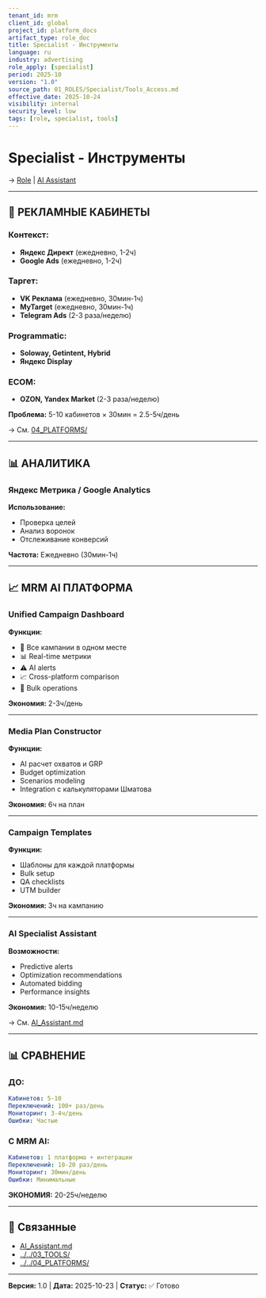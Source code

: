 ```yaml
---
tenant_id: mrm
client_id: global
project_id: platform_docs
artifact_type: role_doc
title: Specialist - Инструменты
language: ru
industry: advertising
role_apply: [specialist]
period: 2025-10
version: "1.0"
source_path: 01_ROLES/Specialist/Tools_Access.md
effective_date: 2025-10-24
visibility: internal
security_level: low
tags: [role, specialist, tools]
---
```


# Specialist - Инструменты

→ [Role](./Role_Description.md) | [AI Assistant](./AI_Assistant.md)

---

## 🔧 РЕКЛАМНЫЕ КАБИНЕТЫ

### Контекст:
- **Яндекс Директ** (ежедневно, 1-2ч)
- **Google Ads** (ежедневно, 1-2ч)

### Таргет:
- **VK Реклама** (ежедневно, 30мин-1ч)
- **MyTarget** (ежедневно, 30мин-1ч)
- **Telegram Ads** (2-3 раза/неделю)

### Programmatic:
- **Soloway, Getintent, Hybrid**
- **Яндекс Display**

### ECOM:
- **OZON, Yandex Market** (2-3 раза/неделю)

**Проблема:** 5-10 кабинетов × 30мин = 2.5-5ч/день

→ См. [04_PLATFORMS/](../../04_PLATFORMS/)

---

## 📊 АНАЛИТИКА

### Яндекс Метрика / Google Analytics
**Использование:**
- Проверка целей
- Анализ воронок
- Отслеживание конверсий

**Частота:** Ежедневно (30мин-1ч)

---

## 📈 MRM AI ПЛАТФОРМА

### Unified Campaign Dashboard
**Функции:**
- 🎯 Все кампании в одном месте
- 📊 Real-time метрики
- ⚠️ AI alerts
- 📈 Cross-platform comparison
- 🔄 Bulk operations

**Экономия:** 2-3ч/день

---

### Media Plan Constructor
**Функции:**
- AI расчет охватов и GRP
- Budget optimization
- Scenarios modeling
- Integration с калькуляторами Шматова

**Экономия:** 6ч на план

---

### Campaign Templates
**Функции:**
- Шаблоны для каждой платформы
- Bulk setup
- QA checklists
- UTM builder

**Экономия:** 3ч на кампанию

---

### AI Specialist Assistant
**Возможности:**
- Predictive alerts
- Optimization recommendations
- Automated bidding
- Performance insights

**Экономия:** 10-15ч/неделю

→ См. [AI_Assistant.md](./AI_Assistant.md)

---

## 📊 СРАВНЕНИЕ

### ДО:
```yaml
Кабинетов: 5-10
Переключений: 100+ раз/день
Мониторинг: 3-4ч/день
Ошибки: Частые
```

### С MRM AI:
```yaml
Кабинетов: 1 платформа + интеграции
Переключений: 10-20 раз/день
Мониторинг: 30мин/день
Ошибки: Минимальные
```

**ЭКОНОМИЯ:** 20-25ч/неделю

---

## 🔗 Связанные

- [AI_Assistant.md](./AI_Assistant.md)
- [../../03_TOOLS/](../../03_TOOLS/)
- [../../04_PLATFORMS/](../../04_PLATFORMS/)

---

**Версия:** 1.0 | **Дата:** 2025-10-23 | **Статус:** ✅ Готово

